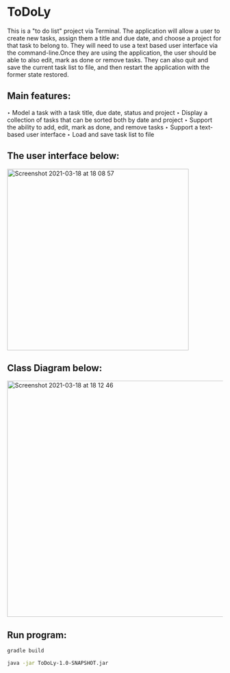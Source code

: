 
# ToDoLy

This is a "to do list" project via Terminal. The application will allow a user to create
new tasks, assign them a title and due date, and choose a project for that task to belong
to. They will need to use a text based user interface via the command-line.Once they are using the application,
the user should be able to also edit, mark as done or remove tasks. They can also quit
and save the current task list to file, and then restart the application with the former
state restored. 

## Main features:
‣ Model a task with a task title, due date, status and project
‣ Display a collection of tasks that can be sorted both by date and project
‣ Support the ability to add, edit, mark as done, and remove tasks
‣ Support a text-based user interface
‣ Load and save task list to file

## The user interface below:

<img width="424" alt="Screenshot 2021-03-18 at 18 08 57" src="https://user-images.githubusercontent.com/78846716/111668424-06392b00-8816-11eb-8ea0-d6dedf8bdcc4.png">


## Class Diagram below:

<img width="552" alt="Screenshot 2021-03-18 at 18 12 46" src="https://user-images.githubusercontent.com/78846716/111669028-abec9a00-8816-11eb-8efb-cf2312ebd1fd.png">

## Run program:

```bash
gradle build
```

```bash
java -jar ToDoLy-1.0-SNAPSHOT.jar
```
